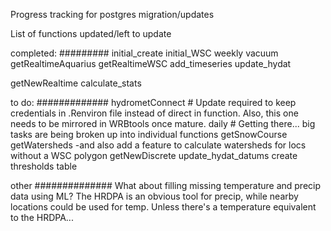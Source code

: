 Progress tracking for postgres migration/updates


List of functions updated/left to update

completed: #########
initial_create
initial_WSC
weekly
vacuum
getRealtimeAquarius
getRealtimeWSC
add_timeseries
update_hydat

getNewRealtime
calculate_stats

to do: #############
hydrometConnect   # Update required to keep credentials in .Renviron file instead of direct in function.  Also, this one needs to be mirrored in WRBtools once mature.
daily   # Getting there... big tasks are being broken up into individual functions
getSnowCourse
getWatersheds   -and also add a feature to calculate watersheds for locs without a WSC polygon
getNewDiscrete
update_hydat_datums
create thresholds table

other ##############
What about filling missing temperature and precip data using ML? 
The HRDPA is an obvious tool for precip, while nearby locations could be used for temp. Unless there's a temperature equivalent to the HRDPA...
